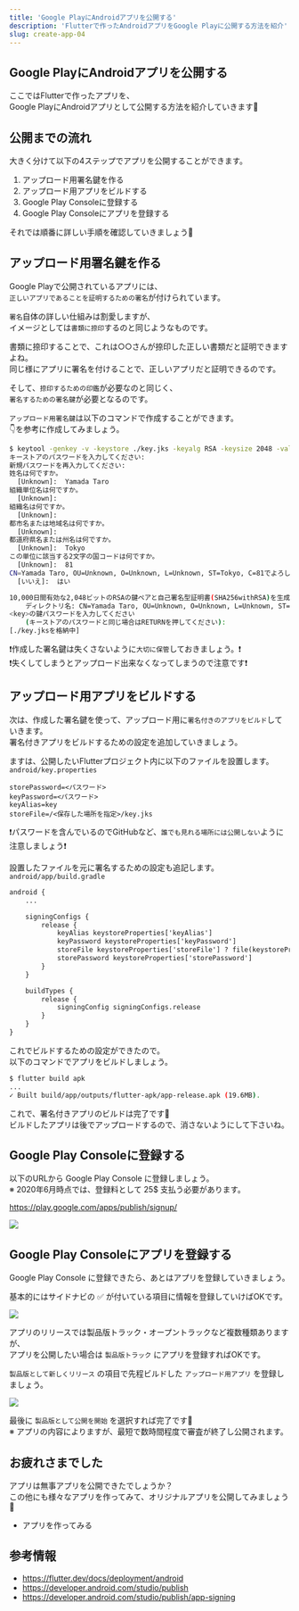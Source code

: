 ```yaml
---
title: 'Google PlayにAndroidアプリを公開する'
description: 'Flutterで作ったAndroidアプリをGoogle Playに公開する方法を紹介'
slug: create-app-04
---
```


## Google PlayにAndroidアプリを公開する

ここではFlutterで作ったアプリを、  
Google PlayにAndroidアプリとして公開する方法を紹介していきます🤩

## 公開までの流れ

大きく分けて以下の4ステップでアプリを公開することができます。

1. アップロード用署名鍵を作る
1. アップロード用アプリをビルドする
1. Google Play Consoleに登録する
1. Google Play Consoleにアプリを登録する

それでは順番に詳しい手順を確認していきましょう💪

## アップロード用署名鍵を作る

Google Playで公開されているアプリには、  
`正しいアプリであることを証明するための署名`が付けられています。

`署名`自体の詳しい仕組みは割愛しますが、  
イメージとしては`書類に捺印`するのと同じようなものです。

書類に捺印することで、これは○○さんが捺印した正しい書類だと証明できますよね。  
同じ様にアプリに署名を付けることで、正しいアプリだと証明できるのです。

そして、`捺印するための印鑑`が必要なのと同じく、  
`署名するための署名鍵`が必要となるのです。

`アップロード用署名鍵`は以下のコマンドで作成することができます。  
👇を参考に作成してみましょう。

```bash
$ keytool -genkey -v -keystore ./key.jks -keyalg RSA -keysize 2048 -validity 10000 -alias key
キーストアのパスワードを入力してください:
新規パスワードを再入力してください:
姓名は何ですか。
  [Unknown]:  Yamada Taro
組織単位名は何ですか。
  [Unknown]:
組織名は何ですか。
  [Unknown]:
都市名または地域名は何ですか。
  [Unknown]:
都道府県名または州名は何ですか。
  [Unknown]:  Tokyo
この単位に該当する2文字の国コードは何ですか。
  [Unknown]:  81
CN=Yamada Taro, OU=Unknown, O=Unknown, L=Unknown, ST=Tokyo, C=81でよろしいですか。
  [いいえ]:  はい

10,000日間有効な2,048ビットのRSAの鍵ペアと自己署名型証明書(SHA256withRSA)を生成しています
	ディレクトリ名: CN=Yamada Taro, OU=Unknown, O=Unknown, L=Unknown, ST=Tokyo, C=81
<key>の鍵パスワードを入力してください
	(キーストアのパスワードと同じ場合はRETURNを押してください):
[./key.jksを格納中]
```

❗️作成した署名鍵は失くさないように`大切に保管`しておきましょう。❗️  
❗️失くしてしまうとアップロード出来なくなってしまうので注意です❗️

## アップロード用アプリをビルドする

次は、作成した署名鍵を使って、アップロード用に`署名付きのアプリをビルド`していきます。  
署名付きアプリをビルドするための設定を追加していきましょう。

ますは、公開したいFlutterプロジェクト内に以下のファイルを設置します。  
`android/key.properties`
```text
storePassword=<パスワード>
keyPassword=<パスワード>
keyAlias=key
storeFile=/<保存した場所を指定>/key.jks
```
❗️パスワードを含んでいるのでGitHubなど、`誰でも見れる場所には公開しない`ように注意しましょう❗️

設置したファイルを元に署名するための設定も追記します。  
`android/app/build.gradle`
```xml
android {
    ...

    signingConfigs {
        release {
            keyAlias keystoreProperties['keyAlias']
            keyPassword keystoreProperties['keyPassword']
            storeFile keystoreProperties['storeFile'] ? file(keystoreProperties['storeFile']) : null
            storePassword keystoreProperties['storePassword']
        }
    }

    buildTypes {
        release {
            signingConfig signingConfigs.release
        }
    }
}
```

これでビルドするための設定ができたので。  
以下のコマンドでアプリをビルドしましょう。

```bash
$ flutter build apk
...
✓ Built build/app/outputs/flutter-apk/app-release.apk (19.6MB).
```

これで、署名付きアプリのビルドは完了です🎉  
ビルドしたアプリは後でアップロードするので、消さないようにして下さいね。


## Google Play Consoleに登録する

以下のURLから Google Play Console に登録しましょう。  
※ 2020年6月時点では、登録料として 25$ 支払う必要があります。

https://play.google.com/apps/publish/signup/

![](/images/create-app/google-play-console-register.png)



## Google Play Consoleにアプリを登録する

Google Play Console に登録できたら、あとはアプリを登録していきましょう。

基本的にはサイドナビの ✅ が付いている項目に情報を登録していけばOKです。

![](/images/create-app/google-play-console-sidenav.png)

アプリのリリースでは製品版トラック・オープントラックなど複数種類ありますが、  
アプリを公開したい場合は `製品版トラック` にアプリを登録すればOKです。

`製品版として新しくリリース` の項目で先程ビルドした `アップロード用アプリ` を登録しましょう。

![](/images/create-app/google-play-console-upload.png)

最後に `製品版として公開を開始` を選択すれば完了です🎉  
※ アプリの内容によりますが、最短で数時間程度で審査が終了し公開されます。

## お疲れさまでした

アプリは無事アプリを公開できたでしょうか？  
この他にも様々なアプリを作ってみて、オリジナルアプリを公開してみましょう 💪

- <aa href="/create-app/top">アプリを作ってみる</aa>


## 参考情報

- https://flutter.dev/docs/deployment/android
- https://developer.android.com/studio/publish
- https://developer.android.com/studio/publish/app-signing